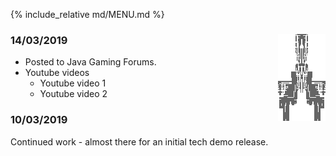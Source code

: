 {% include_relative md/MENU.md %}

### 14/03/2019 <img align="right" src="images/Ship9.png">

* Posted to Java Gaming Forums.
* Youtube videos
    * Youtube video 1
    * Youtube video 2

### 10/03/2019

Continued work - almost there for an initial tech demo release.
